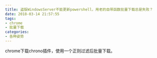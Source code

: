 ```yaml
---
title: 盗版WindowsServer不能更新powershell，用老的自带函数批量下载总是失败？
date: 2018-03-14 21:57:55
tags: 
- chrome
- 批量下载
categories: 
- 各种姿势
---
```


<!--more-->

chrome下载chrono插件，使用一个正则过滤后批量下载。